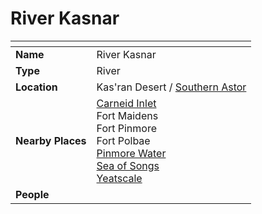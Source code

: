 # River Kasnar

| []() | |
| --- | --- |
| **Name** | River Kasnar |
| **Type** | River |
| **Location** | Kas'ran Desert / [Southern Astor](../regions/southern-astor.md) |
| **Nearby Places** | [Carneid Inlet](../seas-oceans/carneid-inlet.md)<br>Fort Maidens<br>Fort Pinmore<br>Fort Polbae<br>[Pinmore Water](pinmore-water.md)<br>[Sea of Songs](../seas-oceans/sea-of-songs.md)<br>[Yeatscale](../cities/yeatscale.md) |
| **People** | |
